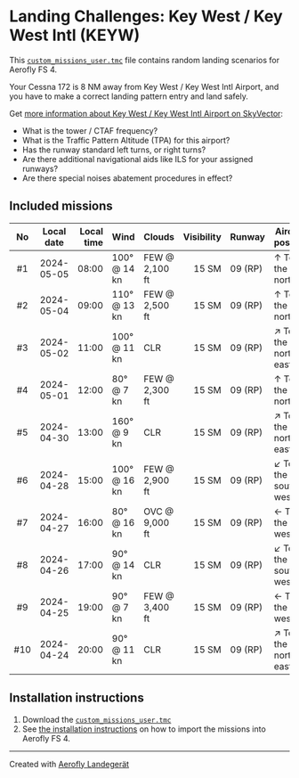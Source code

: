 # Landing Challenges: Key West / Key West Intl (KEYW)

This [`custom_missions_user.tmc`](./custom_missions_user.tmc) file contains random landing scenarios for Aerofly FS 4.

Your Cessna 172 is 8 NM away from Key West / Key West Intl Airport, and you have to make a correct landing pattern entry and land safely.

Get [more information about Key West / Key West Intl Airport on SkyVector](https://skyvector.com/airport/KEYW):

- What is the tower / CTAF frequency?
- What is the Traffic Pattern Altitude (TPA) for this airport?
- Has the runway standard left turns, or right turns?
- Are there additional navigational aids like ILS for your assigned runways?
- Are there special noises abatement procedures in effect?

## Included missions

| No  | Local date | Local time | Wind         | Clouds          | Visibility | Runway  | Aircraft position   |
| :-: | ---------- | ---------: | ------------ | --------------- | ---------: | ------- | ------------------- |
| #1  | 2024-05-05 |      08:00 | 100° @ 14 kn | FEW @  2,100 ft |      15 SM | 09 (RP) | ↑ To the north      |
| #2  | 2024-05-04 |      09:00 | 110° @ 13 kn | FEW @  2,500 ft |      15 SM | 09 (RP) | ↑ To the north      |
| #3  | 2024-05-02 |      11:00 | 100° @ 11 kn | CLR             |      15 SM | 09 (RP) | ↗ To the north-east |
| #4  | 2024-05-01 |      12:00 |  80° @  7 kn | FEW @  2,300 ft |      15 SM | 09 (RP) | ↑ To the north      |
| #5  | 2024-04-30 |      13:00 | 160° @  9 kn | CLR             |      15 SM | 09 (RP) | ↗ To the north-east |
| #6  | 2024-04-28 |      15:00 | 100° @ 16 kn | FEW @  2,900 ft |      15 SM | 09 (RP) | ↙ To the south-west |
| #7  | 2024-04-27 |      16:00 |  80° @ 16 kn | OVC @  9,000 ft |      15 SM | 09 (RP) | ← To the west       |
| #8  | 2024-04-26 |      17:00 |  90° @ 14 kn | CLR             |      15 SM | 09 (RP) | ↙ To the south-west |
| #9  | 2024-04-25 |      19:00 |  90° @  7 kn | FEW @  3,400 ft |      15 SM | 09 (RP) | ← To the west       |
| #10 | 2024-04-24 |      20:00 |  90° @ 11 kn | CLR             |      15 SM | 09 (RP) | ↗ To the north-east |
## Installation instructions

1. Download the [`custom_missions_user.tmc`](./custom_missions_user.tmc)
2. See [the installation instructions](https://fboes.github.io/aerofly-missions/docs/generic-installation.html) on how to import the missions into Aerofly FS 4.


---

Created with [Aerofly Landegerät](https://github.com/fboes/aerofly-patterns)